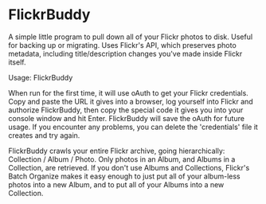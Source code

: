 # FlickrBuddy

A simple little program to pull down all of your Flickr photos to disk. Useful for backing up or migrating. Uses Flickr's API, which preserves photo metadata, including title/description changes you've made inside Flickr itself.

Usage: FlickrBuddy <local root to download to>

When run for the first time, it will use oAuth to get your Flickr credentials. Copy and paste the URL it gives into a browser, log yourself into Flickr and authorize FlickrBuddy, then copy the special code it gives you into your console window and hit Enter. FlickrBuddy will save the oAuth for future usage. If you encounter any problems, you can delete the 'credentials' file it creates and try again.

FlickrBuddy crawls your entire Flickr archive, going hierarchically: Collection / Album / Photo. Only photos in an Album, and Albums in a Collection, are retrieved. If you don't use Albums and Collections, Flickr's Batch Organize makes it easy enough to just put all of your album-less photos into a new Album, and to put all of your Albums into a new Collection.

